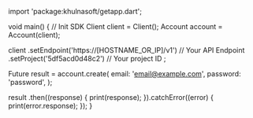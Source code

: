 import 'package:khulnasoft/getapp.dart';

void main() { // Init SDK
  Client client = Client();
  Account account = Account(client);

  client
    .setEndpoint('https://[HOSTNAME_OR_IP]/v1') // Your API Endpoint
    .setProject('5df5acd0d48c2') // Your project ID
  ;

  Future result = account.create(
    email: 'email@example.com',
    password: 'password',
  );

  result
    .then((response) {
      print(response);
    }).catchError((error) {
      print(error.response);
  });
}